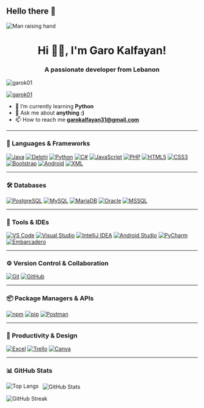 ## Hello there 👋
![Man raising hand](https://media.tenor.com/[xxxxxxxxxxx](https://tenor.com/view/man-raising-hand-joypixels-raise-your-hand-im-here-present-gif-17542726)/tenor.gif)

<h1 align="center">Hi 🙋‍♂️, I'm Garo Kalfayan!</h1>
<h3 align="center">A passionate developer from Lebanon</h3>

<p align="left">
  <img src="https://komarev.com/ghpvc/?username=garok01&label=Profile%20views&color=0e75b6&style=flat" alt="garok01" />
</p>

<p align="left">
  <a href="https://github.com/ryo-ma/github-profile-trophy">
    <img src="https://github-profile-trophy.vercel.app/?username=garok01" alt="garok01" />
  </a>
</p>

- 🌱 I’m currently learning **Python**
- 💬 Ask me about **anything :)**
- 📫 How to reach me **garokalfayan31@gmail.com**

---

### 🧰 Languages & Frameworks

[![Java](https://img.shields.io/badge/Java-007396?style=for-the-badge&logo=java&logoColor=white)](https://www.java.com) 
[![Delphi](https://img.shields.io/badge/Delphi-EA1F33?style=for-the-badge&logo=delphi&logoColor=white)](https://www.embarcadero.com/products/delphi) 
[![Python](https://img.shields.io/badge/Python-3776AB?style=for-the-badge&logo=python&logoColor=white)](https://www.python.org) 
[![C#](https://img.shields.io/badge/C%23-239120?style=for-the-badge&logo=c-sharp&logoColor=white)](https://learn.microsoft.com/en-us/dotnet/csharp/) 
[![JavaScript](https://img.shields.io/badge/JavaScript-F7DF1E?style=for-the-badge&logo=javascript&logoColor=black)](https://developer.mozilla.org/en-US/docs/Web/JavaScript) 
[![PHP](https://img.shields.io/badge/PHP-777BB4?style=for-the-badge&logo=php&logoColor=white)](https://www.php.net) 
[![HTML5](https://img.shields.io/badge/HTML5-E34F26?style=for-the-badge&logo=html5&logoColor=white)](https://developer.mozilla.org/en-US/docs/Web/HTML) 
[![CSS3](https://img.shields.io/badge/CSS3-1572B6?style=for-the-badge&logo=css3&logoColor=white)](https://developer.mozilla.org/en-US/docs/Web/CSS) 
[![Bootstrap](https://img.shields.io/badge/Bootstrap-7952B3?style=for-the-badge&logo=bootstrap&logoColor=white)](https://getbootstrap.com) 
[![Android](https://img.shields.io/badge/Android-3DDC84?style=for-the-badge&logo=android&logoColor=white)](https://developer.android.com) 
[![XML](https://img.shields.io/badge/XML-FF6600?style=for-the-badge&logo=xml&logoColor=white)](https://www.w3.org/XML/)

---

### 🛠 Databases

[![PostgreSQL](https://img.shields.io/badge/PostgreSQL-336791?style=for-the-badge&logo=postgresql&logoColor=white)](https://www.postgresql.org) 
[![MySQL](https://img.shields.io/badge/MySQL-4479A1?style=for-the-badge&logo=mysql&logoColor=white)](https://www.mysql.com) 
[![MariaDB](https://img.shields.io/badge/MariaDB-003545?style=for-the-badge&logo=mariadb&logoColor=white)](https://mariadb.org) 
[![Oracle](https://img.shields.io/badge/Oracle-F80000?style=for-the-badge&logo=oracle&logoColor=white)](https://www.oracle.com) 
[![MSSQL](https://img.shields.io/badge/MSSQL-CC2927?style=for-the-badge&logo=microsoft-sql-server&logoColor=white)](https://learn.microsoft.com/en-us/sql/sql-server/)

---

### 🧰 Tools & IDEs

[![VS Code](https://img.shields.io/badge/VS%20Code-007ACC?style=for-the-badge&logo=visual-studio-code&logoColor=white)](https://code.visualstudio.com) 
[![Visual Studio](https://img.shields.io/badge/Visual%20Studio-5C2D91?style=for-the-badge&logo=visual-studio&logoColor=white)](https://visualstudio.microsoft.com) 
[![IntelliJ IDEA](https://img.shields.io/badge/IntelliJ%20IDEA-000000?style=for-the-badge&logo=intellij-idea&logoColor=white)](https://www.jetbrains.com/idea) 
[![Android Studio](https://img.shields.io/badge/Android%20Studio-3DDC84?style=for-the-badge&logo=android-studio&logoColor=white)](https://developer.android.com/studio) 
[![PyCharm](https://img.shields.io/badge/PyCharm-000000?style=for-the-badge&logo=pycharm&logoColor=white)](https://www.jetbrains.com/pycharm) 
[![Embarcadero](https://img.shields.io/badge/Embarcadero-A6192E?style=for-the-badge&logo=delphi&logoColor=white)](https://www.embarcadero.com)

---

### ⚙️ Version Control & Collaboration

[![Git](https://img.shields.io/badge/Git-F05032?style=for-the-badge&logo=git&logoColor=white)](https://git-scm.com) 
[![GitHub](https://img.shields.io/badge/GitHub-181717?style=for-the-badge&logo=github&logoColor=white)](https://github.com)

---

### 📦 Package Managers & APIs

[![npm](https://img.shields.io/badge/npm-CB3837?style=for-the-badge&logo=npm&logoColor=white)](https://www.npmjs.com) 
[![pip](https://img.shields.io/badge/pip-3776AB?style=for-the-badge&logo=pypi&logoColor=white)](https://pypi.org/project/pip) 
[![Postman](https://img.shields.io/badge/Postman-FF6C37?style=for-the-badge&logo=postman&logoColor=white)](https://postman.com)

---

### 🎨 Productivity & Design

[![Excel](https://img.shields.io/badge/Microsoft%20Excel-217346?style=for-the-badge&logo=microsoft-excel&logoColor=white)](https://office.com) 
[![Trello](https://img.shields.io/badge/Trello-0052CC?style=for-the-badge&logo=trello&logoColor=white)](https://trello.com) 
[![Canva](https://img.shields.io/badge/Canva-00C4CC?style=for-the-badge&logo=canva&logoColor=white)](https://canva.com)

---

### 📊 GitHub Stats

<p>
  <img align="left" src="https://github-readme-stats.vercel.app/api/top-langs?username=garok01&show_icons=true&locale=en&layout=compact" alt="Top Langs" />
</p>

<p>&nbsp;
  <img align="center" src="https://github-readme-stats.vercel.app/api?username=garok01&show_icons=true&locale=en" alt="GitHub Stats" />
</p>

<p>
  <img align="center" src="https://github-readme-streak-stats.herokuapp.com/?user=garok01&" alt="GitHub Streak" />
</p>

<!--
**GaroK01/GaroK01** is a ✨ _special_ ✨ repository because its `README.md` (this file) appears on your GitHub profile.

Here are some ideas to get you started:

- 🔭 I’m currently working on ...
- 🌱 I’m currently learning ...
- 👯 I’m looking to collaborate on ...
- 🤔 I’m looking for help with ...
- 💬 Ask me about ...
- 📫 How to reach me: ...
- 😄 Pronouns: ...
- ⚡ Fun fact: ...
-->
